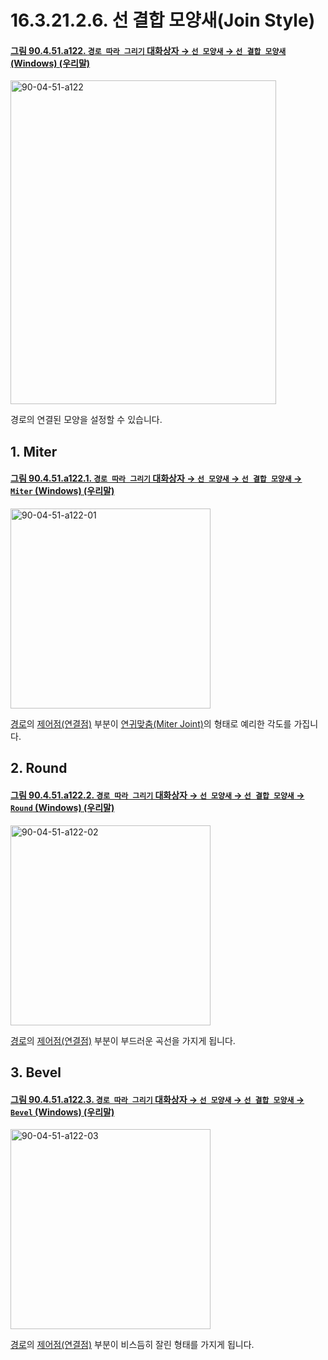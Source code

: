 # 16.3.21.2.6. 선 결합 모양새(Join Style)

<a id="90-04-51-a122"></a>

#### [그림 90.4.51.a122. `경로 따라 그리기` 대화상자 → `선 모양새` → `선 결합 모양새` (Windows) (우리말)](./90-04-0051-stroke_path.md#90-04-51-a122)
<img width="425" height="518" alt="90-04-51-a122" src="https://github.com/user-attachments/assets/3d0e521e-1091-4785-bb30-cc6676b76d79" />

경로의 연결된 모양을 설정할 수 있습니다.

<a id="16-03-21-02-06-s1"></a>

## 1. Miter

<a id="90-04-51-a122-01"></a>

#### [그림 90.4.51.a122.1. `경로 따라 그리기` 대화상자 → `선 모양새` → `선 결합 모양새` → `Miter` (Windows) (우리말)](./90-04-0051-stroke_path.md#90-04-51-a122-01)
<img width="320" height="320" alt="90-04-51-a122-01" src="https://github.com/user-attachments/assets/347650a5-9791-4316-830a-5463b3426519" />

[경로](./14-05-02-00-paths.md)의 [제어점(연결점)](./19-glossaryx-path_control_point.md) 부분이 [연귀맞춤(Miter Joint)](https://en.wikipedia.org/wiki/Miter_joint)의 형태로 예리한 각도를 가집니다.

<a id="16-03-21-02-06-s2"></a>

## 2. Round

<a id="90-04-51-a122-02"></a>

#### [그림 90.4.51.a122.2. `경로 따라 그리기` 대화상자 → `선 모양새` → `선 결합 모양새` → `Round` (Windows) (우리말)](./90-04-0051-stroke_path.md#90-04-51-a122-02)
<img width="320" height="320" alt="90-04-51-a122-02" src="https://github.com/user-attachments/assets/20e27598-ed17-43bd-92c5-b62670f3764d" />

[경로](./14-05-02-00-paths.md)의 [제어점(연결점)](./19-glossaryx-path_control_point.md) 부분이 부드러운 곡선을 가지게 됩니다.

<a id="16-03-21-02-06-s3"></a>

## 3. Bevel

<a id="90-04-51-a122-03"></a>

#### [그림 90.4.51.a122.3. `경로 따라 그리기` 대화상자 → `선 모양새` → `선 결합 모양새` → `Bevel` (Windows) (우리말)](./90-04-0051-stroke_path.md#90-04-51-a122-03)
<img width="320" height="320" alt="90-04-51-a122-03" src="https://github.com/user-attachments/assets/c82c378f-fac4-4390-91be-c9fcbeb3df67" />

[경로](./14-05-02-00-paths.md)의 [제어점(연결점)](./19-glossaryx-path_control_point.md) 부분이 비스듬히 잘린 형태를 가지게 됩니다.